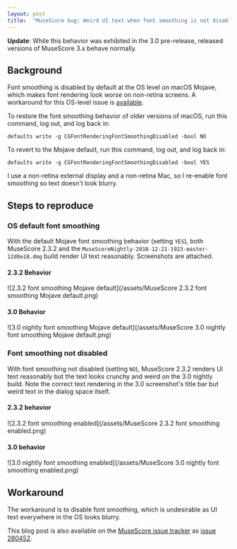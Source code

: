 ```yaml
---
layout: post
title:  "MuseScore bug: Weird UI text when font smoothing is not disabled"
---
```


**Update**: While this behavior was exhibited in the 3.0 pre-release, released
versions of MuseScore 3.x behave normally.

## Background
Font smoothing is disabled by default at the OS level on macOS Mojave, which makes font rendering look worse on non-retina screens.  A workaround for this OS-level issue is [available](https://www.howtogeek.com/358596/how-to-fix-blurry-fonts-on-macos-mojave-with-subpixel-antialiasing/).

To restore the font smoothing behavior of older versions of macOS, run this command, log out, and log back in:
```
defaults write -g CGFontRenderingFontSmoothingDisabled -bool NO
```

To revert to the Mojave default, run this command, log out, and log back in:
```
defaults write -g CGFontRenderingFontSmoothingDisabled -bool YES
```

I use a non-retina external display and a non-retina Mac, so I re-enable font smoothing so text doesn't look blurry.

## Steps to reproduce
### OS default font smoothing
With the default Mojave font smoothing behavior (setting `YES`), both MuseScore 2.3.2 and the `MuseScoreNightly-2018-12-21-1923-master-12d0e18.dmg` build render UI text reasonably.  Screenshots are attached.

#### 2.3.2 Behavior
![2.3.2 font smoothing Mojave default](/assets/MuseScore 2.3.2 font smoothing Mojave default.png) 

#### 3.0 Behavior
![3.0 nightly font smoothing Mojave default](/assets/MuseScore 3.0 nightly font smoothing Mojave default.png)

### Font smoothing not disabled
With font smoothing not disabled (setting `NO`), MuseScore 2.3.2 renders UI text reasonably but the text looks crunchy and weird on the 3.0 nightly build.  Note the correct text rendering in the 3.0 screenshot's title bar but weird text in the dialog space itself.

#### 2.3.2 behavior
![2.3.2 font smoothing enabled](/assets/MuseScore 2.3.2 font smoothing enabled.png)

#### 3.0 behavior
![3.0 nightly font smoothing enabled](/assets/MuseScore 3.0 nightly font smoothing enabled.png)

## Workaround
The workaround is to disable font smoothing, which is undesirable as UI text everywhere in the OS looks blurry.

This blog post is also available on the [MuseScore issue
tracker](https://musescore.org/en/project/issues/musescore) as [issue
280452](https://musescore.org/en/node/280452).

